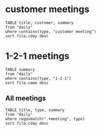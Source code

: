 # customer meetings
```dataview  
TABLE title, customer, summary
from "daily"
where contains(type, "customer meeting")
sort file.cday desc
```

# 1-2-1 meetings

```dataview  
TABLE summary
from "daily"
where contains(type, "1-2-1")
sort file.name desc
```


## All meetings
```dataview  
TABLE title, type, summary
from "daily"
where regexmatch(".+meeting", type)
sort file.cday desc
```
